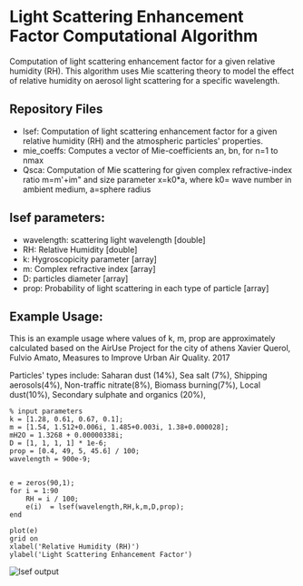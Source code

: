 # Light Scattering Enhancement Factor Computational Algorithm
Computation of light scattering enhancement factor for a given relative humidity (RH). This algorithm uses Mie scattering theory to model the effect of relative humidity on aerosol light scattering for a specific wavelength. 

## Repository Files
- lsef: Computation of light scattering enhancement factor for a given relative humidity (RH) and the atmospheric particles' properties.
- mie_coeffs: Computes a vector of Mie-coefficients an, bn, for n=1 to nmax
- Qsca: Computation of Mie scattering for given complex refractive-index ratio m=m'+im" and size parameter x=k0*a, where k0= wave number in ambient medium, a=sphere radius

## lsef parameters:
- wavelength: scattering light wavelength [double]
- RH: Relative Humidity [double]
- k: Hygroscopicity parameter [array]
- m: Complex refractive index [array]
- D: particles diameter [array]
- prop: Probability of light scattering in each type of particle [array]

## Example Usage:
This is an example usage where values of k, m, prop are approximately calculated based on the AirUse Project for the city of athens Xavier Querol, Fulvio Amato, Measures to Improve Urban Air Quality. 2017

Particles' types include: Saharan dust (14%), Sea salt (7%),
Shipping aerosols(4%), Non-traffic nitrate(8%), Biomass burning(7%),
Local dust(10%), Secondary sulphate and organics (20%),

```
% input parameters
k = [1.28, 0.61, 0.67, 0.1];
m = [1.54, 1.512+0.006i, 1.485+0.003i, 1.38+0.000028];
mH2O = 1.3268 + 0.00000338i;
D = [1, 1, 1, 1] * 1e-6;
prop = [0.4, 49, 5, 45.6] / 100;
wavelength = 900e-9;


e = zeros(90,1);
for i = 1:90
	RH = i / 100;
	e(i)  = lsef(wavelength,RH,k,m,D,prop);
end

plot(e)
grid on
xlabel('Relative Humidity (RH)')
ylabel('Light Scattering Enhancement Factor')
```

![lsef output](https://anjelo.ml/github-images/light-scattering-enhancement-factor/lsef.png)